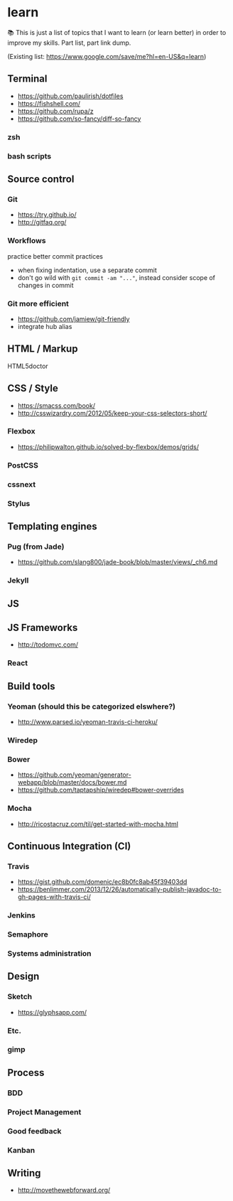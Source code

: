# learn
:books: This is just a list of topics that I want to learn (or learn better) in order to improve my skills. Part list, part link dump.

(Existing list: https://www.google.com/save/me?hl=en-US&q=learn)


## Terminal
- https://github.com/paulirish/dotfiles
- https://fishshell.com/
- https://github.com/rupa/z
- https://github.com/so-fancy/diff-so-fancy

### zsh

### bash scripts

## Source control

### Git
- https://try.github.io/
- http://gitfaq.org/

### Workflows

practice better commit practices
- when fixing indentation, use a separate commit
- don't go wild with `git commit -am "..."`, instead consider scope of changes in commit

### Git more efficient
- https://github.com/jamiew/git-friendly
- integrate hub alias

## HTML / Markup

HTML5doctor

## CSS / Style
- https://smacss.com/book/
- http://csswizardry.com/2012/05/keep-your-css-selectors-short/

### Flexbox
- https://philipwalton.github.io/solved-by-flexbox/demos/grids/

### PostCSS

### cssnext

### Stylus

## Templating engines

### Pug (from Jade)
- https://github.com/slang800/jade-book/blob/master/views/_ch6.md

### Jekyll

## JS

## JS Frameworks
- http://todomvc.com/

### React

## Build tools

### Yeoman (should this be categorized elswhere?)
- http://www.parsed.io/yeoman-travis-ci-heroku/

### Wiredep

### Bower 
- https://github.com/yeoman/generator-webapp/blob/master/docs/bower.md
- https://github.com/taptapship/wiredep#bower-overrides

### Mocha
- http://ricostacruz.com/til/get-started-with-mocha.html

## Continuous Integration (CI)

### Travis
- https://gist.github.com/domenic/ec8b0fc8ab45f39403dd
- https://benlimmer.com/2013/12/26/automatically-publish-javadoc-to-gh-pages-with-travis-ci/

### Jenkins

### Semaphore

### Systems administration

## Design

### Sketch
- https://glyphsapp.com/

### Etc.

### gimp

## Process

### BDD

### Project Management

### Good feedback

### Kanban

## Writing
- http://movethewebforward.org/

